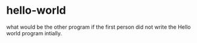 # hello-world

what would be the other program if the first person did not write the Hello world program intially.
